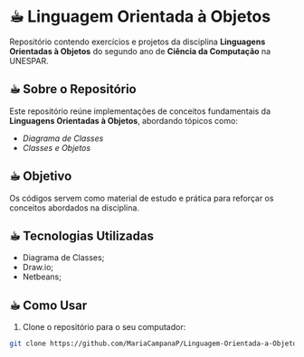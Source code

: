 # ☕︎ Linguagem Orientada à Objetos

Repositório contendo exercícios e projetos da disciplina **Linguagens Orientadas à Objetos** do segundo ano de **Ciência da Computação** na UNESPAR.

## ☕︎ Sobre o Repositório

Este repositório reúne implementações de conceitos fundamentais da **Linguagens Orientadas à Objetos**, abordando tópicos como:

- *Diagrama de Classes*
- *Classes e Objetos*

## ☕︎ Objetivo

Os códigos servem como material de estudo e prática para reforçar os conceitos abordados na disciplina.

## ☕︎ Tecnologias Utilizadas

- Diagrama de Classes;
- Draw.io;
- Netbeans;

## ☕︎ Como Usar 

1. Clone o repositório para o seu computador:

```bash
git clone https://github.com/MariaCampanaP/Linguagem-Orientada-a-Objetos.git

